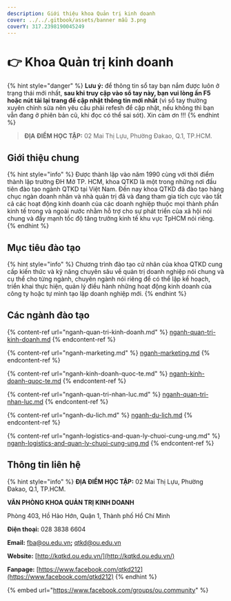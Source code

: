```yaml
---
description: Giới thiệu khoa Quản trị kinh doanh
cover: ../../.gitbook/assets/banner mẫu 3.png
coverY: 317.2398190045249
---
```


# 👉 Khoa Quản trị kinh doanh

{% hint style="danger" %}
**Lưu ý:** để thông tin sổ tay bạn nắm được luôn ở trạng thái mới nhất, **sau khi truy cập vào sổ tay này, bạn vui lòng ấn F5 hoặc nút tải lại trang để cập nhật thông tin mới nhất** (vì sổ tay thường xuyên chỉnh sửa nên yêu cầu phải refesh để cập nhật, nếu không thì bạn vẫn đang ở phiên bản cũ, khi đọc có thể sai sót). Xin cảm ơn !!!
{% endhint %}

> **ĐỊA ĐIỂM HỌC TẬP:** 02 Mai Thị Lựu, Phường Đakao, Q.1, TP.HCM.

## **Giới thiệu chung**

{% hint style="info" %}
Được thành lập vào năm 1990 cùng với thời điểm thành lập trường ĐH Mở TP. HCM, khoa QTKD là một trong những nơi đầu tiên đào tạo ngành QTKD tại Việt Nam. Đến nay khoa QTKD đã đào tạo hàng chục ngàn doanh nhân và nhà quản trị đã và đang tham gia tích cực vào tất cả các hoạt động kinh doanh của các doanh nghiệp thuộc mọi thành phần kinh tế trong và ngoài nước nhằm hỗ trợ cho sự phát triển của xã hội nói chung và đẩy mạnh tốc độ tăng trưởng kinh tế khu vực TpHCM nói riêng.
{% endhint %}

## Mục tiêu đào tạo

{% hint style="info" %}
Chương trình đào tạo cử nhân của khoa QTKD cung cấp kiến thức và kỹ năng chuyên sâu về quản trị doanh nghiệp nói chung và cụ thể cho từng ngành, chuyên ngành nói riêng để có thể lập kế hoạch, triển khai thực hiện, quản lý điều hành những hoạt động kinh doanh của công ty hoặc tự mình tạo lập doanh nghiệp mới.
{% endhint %}

## Các ngành đào tạo

{% content-ref url="nganh-quan-tri-kinh-doanh.md" %}
[nganh-quan-tri-kinh-doanh.md](nganh-quan-tri-kinh-doanh.md)
{% endcontent-ref %}

{% content-ref url="nganh-marketing.md" %}
[nganh-marketing.md](nganh-marketing.md)
{% endcontent-ref %}

{% content-ref url="nganh-kinh-doanh-quoc-te.md" %}
[nganh-kinh-doanh-quoc-te.md](nganh-kinh-doanh-quoc-te.md)
{% endcontent-ref %}

{% content-ref url="nganh-quan-tri-nhan-luc.md" %}
[nganh-quan-tri-nhan-luc.md](nganh-quan-tri-nhan-luc.md)
{% endcontent-ref %}

{% content-ref url="nganh-du-lich.md" %}
[nganh-du-lich.md](nganh-du-lich.md)
{% endcontent-ref %}

{% content-ref url="nganh-logistics-and-quan-ly-chuoi-cung-ung.md" %}
[nganh-logistics-and-quan-ly-chuoi-cung-ung.md](nganh-logistics-and-quan-ly-chuoi-cung-ung.md)
{% endcontent-ref %}

## Thông tin liên hệ

{% hint style="info" %}
**ĐỊA ĐIỂM HỌC TẬP:** 02 Mai Thị Lựu, Phường Đakao, Q.1, TP.HCM.

**VĂN PHÒNG KHOA QUẢN TRỊ KINH DOANH**

Phòng 403, Hồ Hảo Hớn, Quận 1, Thành phố Hồ Chí Minh

**Điện thoại:** 028 3838 6604

**Email:** [fba@ou.edu.vn](mailto:fba@ou.edu.vn)**;** qtkd@ou.edu.vn

**Website:** [http://kqtkd.ou.edu.vn/](http://kqtkd.ou.edu.vn/)

**Fanpage:** [https://www.facebook.com/qtkd212](https://www.facebook.com/qtkd212)
{% endhint %}

{% embed url="https://www.facebook.com/groups/ou.community" %}
